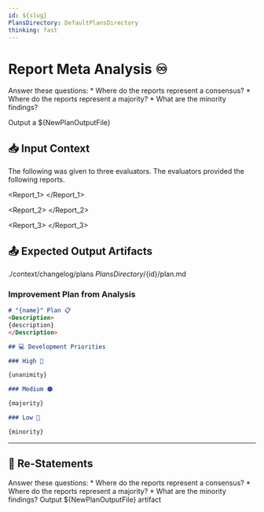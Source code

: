 ```yaml
---
id: ${slug}
PlansDirectory: DefaultPlansDirectory
thinking: fast
---
```

# Report Meta Analysis ♾️

<ProblemStatement>
Answer these questions:
* Where do the reports represent a consensus?
* Where do the reports represent a majority?
* What are the minority findings?
</ProblemStatement>

Output a ${NewPlanOutputFile}

## 📥 Input Context

The following <Material> was given to three evaluators.
The evaluators provided the following reports.

<Material>
</Material>

<Report_1>
</Report_1>

<Report_2>
</Report_2>

<Report_3>
</Report_3>

## 📤 Expected Output Artifacts

<DefaultPlansDirectory>./context/changelog/plans</DefaultPlansDirectory>
<NewPlanOutputFile>${PlansDirectory}/${id}/plan.md</NewPlanOutputFile>

### Improvement Plan from Analysis

```markdown
# "{name}" Plan 📋
<Description>
{description}
</Description>

## 💻 Development Priorities

### High 🔴

{unanimity}

### Medium 🟠

{majority}

### Low 🔵

{minority}
```

---

## 🔄 Re-Statements

<ProblemRestatement>
Answer these questions:
* Where do the reports represent a consensus?
* Where do the reports represent a majority?
* What are the minority findings?
</ProblemRestatement>

<OutputRestatement>
Output ${NewPlanOutputFile} artifact
</OutputRestatement>